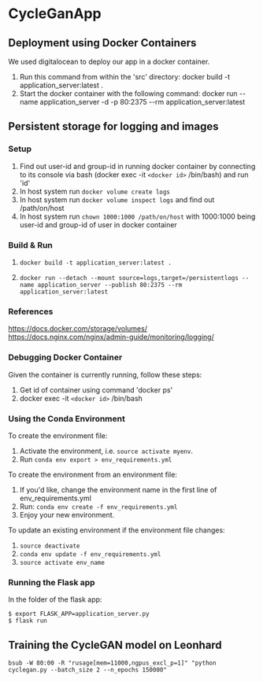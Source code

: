 # CycleGanApp
## Deployment using Docker Containers
We used digitalocean to deploy our app in a docker container.
1. Run this command from within the 'src' directory:  docker build -t application_server:latest .
2. Start the docker container with the following command: docker run --name application_server -d -p 80:2375 --rm application_server:latest

## Persistent storage for logging and images
### Setup
1. Find out user-id and group-id in running docker container by connecting to its console via bash (docker exec -it `<docker id>` /bin/bash) and run 'id'
2. In host system run `docker volume create logs`
3. In host system run `docker volume inspect logs` and find out /path/on/host
4. In host system run `chown 1000:1000 /path/on/host` with 1000:1000 being user-id and group-id of user in docker container


### Build & Run
1. `docker build -t application_server:latest .`

2. `docker run --detach --mount source=logs,target=/persistentlogs --name application_server --publish 80:2375 --rm application_server:latest`

### References
https://docs.docker.com/storage/volumes/
https://docs.nginx.com/nginx/admin-guide/monitoring/logging/

### Debugging Docker Container
Given the container is currently running, follow these steps:
1. Get id of container using command 'docker ps'
2. docker exec -it `<docker id>` /bin/bash

### Using the Conda Environment

To create the environment file:
1. Activate the environment, i.e. `source activate myenv`.
2. Run `conda env export > env_requirements.yml`

To create the environment from an environment file:
1. If you'd like, change the environment name in the first line of env_requirements.yml
2. Run: `conda env create -f env_requirements.yml`
3. Enjoy your new environment. 

To update an existing environment if the environment file changes:
1. `source deactivate`
2. `conda env update -f env_requirements.yml`
3. `source activate env_name`

### Running the Flask app

In the folder of the flask app:
```
$ export FLASK_APP=application_server.py
$ flask run
```
## Training the CycleGAN model on Leonhard
`bsub -W 80:00 -R "rusage[mem=11000,ngpus_excl_p=1]" "python cyclegan.py --batch_size 2 --n_epochs 150000"
`
